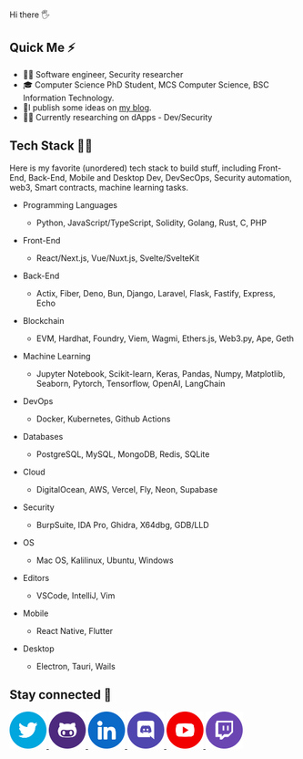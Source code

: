 Hi there :raised_hand_with_fingers_splayed:  

## Quick Me :zap:

- :man_office_worker: Software engineer, Security researcher
- :mortar_board: Computer Science PhD Student, MCS Computer Science, BSC Information Technology.
- 📝I publish some ideas on [my blog](https://0xsha.io).
- :man_scientist: Currently researching on dApps - Dev/Security


## Tech Stack :man_technologist:

Here is my favorite (unordered) tech stack to build stuff, including Front-End, Back-End, Mobile and Desktop Dev, DevSecOps, Security automation, web3, Smart contracts, machine learning tasks.

- Programming Languages
  - Python, JavaScript/TypeScript, Solidity, Golang, Rust, C, PHP

- Front-End
  - React/Next.js, Vue/Nuxt.js, Svelte/SvelteKit

- Back-End
  - Actix, Fiber, Deno, Bun, Django, Laravel, Flask, Fastify, Express, Echo


- Blockchain
  - EVM, Hardhat, Foundry, Viem, Wagmi, Ethers.js, Web3.py, Ape, Geth

- Machine Learning
  -  Jupyter Notebook, Scikit-learn, Keras, Pandas, Numpy, Matplotlib, Seaborn, Pytorch, Tensorflow, OpenAI, LangChain 

- DevOps
  - Docker, Kubernetes, Github Actions

- Databases
  - PostgreSQL, MySQL, MongoDB, Redis, SQLite

- Cloud
  - DigitalOcean, AWS, Vercel, Fly, Neon, Supabase  

- Security
  - BurpSuite, IDA Pro, Ghidra, X64dbg, GDB/LLD

- OS
  - Mac OS, Kalilinux, Ubuntu, Windows 

- Editors
  - VSCode, IntelliJ, Vim

- Mobile
  - React Native, Flutter

- Desktop
  - Electron, Tauri, Wails


## Stay connected :handshake:

<div>
<a href="https://twitter.com/0xsha">
<img src="./social-icons/twitter.png" height=65 weight=65>
</a>
<a href="https://github.com/0xsha">
<img src="./social-icons/github.png" height=65 weight=65>
</a>
<a href="https://www.linkedin.com/in/shah-r-a18994192/">
<img src="./social-icons/linkedin.png" height=65 weight=65>
</a>
<a href="https://discordapp.com/users/0xSha">
<img src="./social-icons/discord.png" height=65 weight=65>
</a>

<a href="https://www.youtube.com/channel/UCw0IZu3qeE04tctsVhJo3jg">
<img src="./social-icons/youtube.png" height=65 weight=65>
</a>

<a href="https://www.twitch.com/0xsha">
<img src="./social-icons/twitch.png" height=65 weight=65>
</a>


</div>

 <!--
## Stats :bar_chart:                                    
                                   
<div>
<img  src="https://github-readme-stats.vercel.app/api?username=0xsha&&show_icons=true&theme=radical"/>
  </a>
<div>  -->
